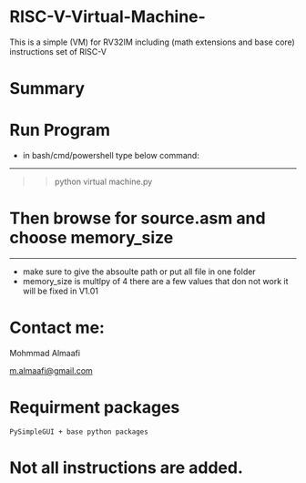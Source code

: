 # RISC-V-Virtual-Machine-
This is a simple (VM) for RV32IM including (math extensions and base core) instructions set of RISC-V

# Summary


# Run Program
- in bash/cmd/powershell type below command:
---------------------------------------------
>>   python virtual machine.py
# Then browse for source.asm and choose memory_size   
---------------------------------------------
- make sure to give the absoulte path or put all file in one folder
- memory_size is multlpy of 4
	there are a few values that don not work
	it will be fixed in V1.01


# Contact me:
Mohmmad Almaafi

m.almaafi@gmail.com


# Requirment packages
	PySimpleGUI + base python packages
	
	
# Not all instructions are added. 
